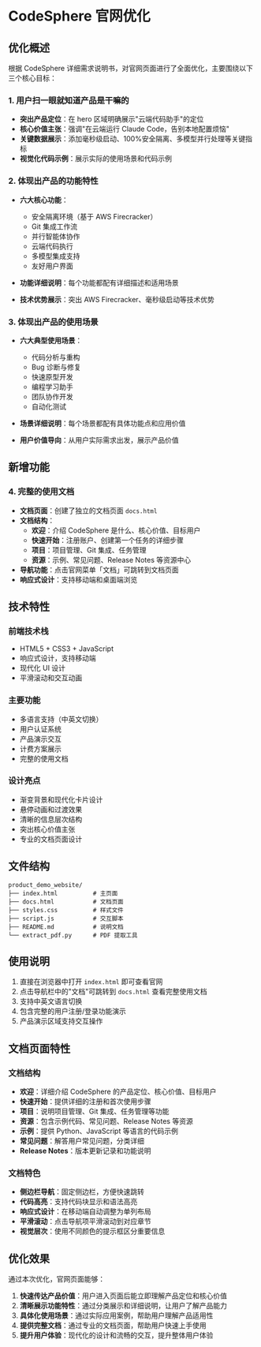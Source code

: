 # CodeSphere 官网优化

## 优化概述

根据 CodeSphere 详细需求说明书，对官网页面进行了全面优化，主要围绕以下三个核心目标：

### 1. 用户扫一眼就知道产品是干嘛的

- **突出产品定位**：在 hero 区域明确展示"云端代码助手"的定位
- **核心价值主张**：强调"在云端运行 Claude Code，告别本地配置烦恼"
- **关键数据展示**：添加毫秒级启动、100%安全隔离、多模型并行处理等关键指标
- **视觉化代码示例**：展示实际的使用场景和代码示例

### 2. 体现出产品的功能特性

- **六大核心功能**：
  - 安全隔离环境（基于 AWS Firecracker）
  - Git 集成工作流
  - 并行智能体协作
  - 云端代码执行
  - 多模型集成支持
  - 友好用户界面

- **功能详细说明**：每个功能都配有详细描述和适用场景
- **技术优势展示**：突出 AWS Firecracker、毫秒级启动等技术优势

### 3. 体现出产品的使用场景

- **六大典型使用场景**：
  - 代码分析与重构
  - Bug 诊断与修复
  - 快速原型开发
  - 编程学习助手
  - 团队协作开发
  - 自动化测试

- **场景详细说明**：每个场景都配有具体功能点和应用价值
- **用户价值导向**：从用户实际需求出发，展示产品价值

## 新增功能

### 4. 完整的使用文档

- **文档页面**：创建了独立的文档页面 `docs.html`
- **文档结构**：
  - **欢迎**：介绍 CodeSphere 是什么、核心价值、目标用户
  - **快速开始**：注册账户、创建第一个任务的详细步骤
  - **项目**：项目管理、Git 集成、任务管理
  - **资源**：示例、常见问题、Release Notes 等资源中心
- **导航功能**：点击官网菜单「文档」可跳转到文档页面
- **响应式设计**：支持移动端和桌面端浏览

## 技术特性

### 前端技术栈
- HTML5 + CSS3 + JavaScript
- 响应式设计，支持移动端
- 现代化 UI 设计
- 平滑滚动和交互动画

### 主要功能
- 多语言支持（中英文切换）
- 用户认证系统
- 产品演示交互
- 计费方案展示
- 完整的使用文档

### 设计亮点
- 渐变背景和现代化卡片设计
- 悬停动画和过渡效果
- 清晰的信息层次结构
- 突出核心价值主张
- 专业的文档页面设计

## 文件结构

```
product_demo_website/
├── index.html          # 主页面
├── docs.html           # 文档页面
├── styles.css          # 样式文件
├── script.js           # 交互脚本
├── README.md           # 说明文档
└── extract_pdf.py      # PDF 提取工具
```

## 使用说明

1. 直接在浏览器中打开 `index.html` 即可查看官网
2. 点击导航栏中的"文档"可跳转到 `docs.html` 查看完整使用文档
3. 支持中英文语言切换
4. 包含完整的用户注册/登录功能演示
5. 产品演示区域支持交互操作

## 文档页面特性

### 文档结构
- **欢迎**：详细介绍 CodeSphere 的产品定位、核心价值、目标用户
- **快速开始**：提供详细的注册和首次使用步骤
- **项目**：说明项目管理、Git 集成、任务管理等功能
- **资源**：包含示例代码、常见问题、Release Notes 等资源
- **示例**：提供 Python、JavaScript 等语言的代码示例
- **常见问题**：解答用户常见问题，分类详细
- **Release Notes**：版本更新记录和功能说明

### 文档特色
- **侧边栏导航**：固定侧边栏，方便快速跳转
- **代码高亮**：支持代码块显示和语法高亮
- **响应式设计**：在移动端自动调整为单列布局
- **平滑滚动**：点击导航项平滑滚动到对应章节
- **视觉层次**：使用不同颜色的提示框区分重要信息

## 优化效果

通过本次优化，官网页面能够：

1. **快速传达产品价值**：用户进入页面后能立即理解产品定位和核心价值
2. **清晰展示功能特性**：通过分类展示和详细说明，让用户了解产品能力
3. **具体化使用场景**：通过实际应用案例，帮助用户理解产品适用性
4. **提供完整文档**：通过专业的文档页面，帮助用户快速上手使用
5. **提升用户体验**：现代化的设计和流畅的交互，提升整体用户体验 